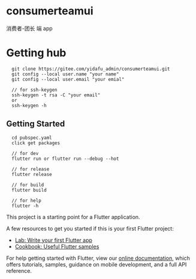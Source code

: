 # consumerteamui

消费者-团长 端 app

# Getting hub
```
  git clone https://gitee.com/yidafu_admin/consumerteamui.git
  git config --local user.name "your name"
  git config --local user.email "your emial"

  // for ssh-keygen 
  ssh-keygen -t rsa -C "your email"
  or
  ssh-keygen -h
```

## Getting Started
```
  cd pubspec.yaml
  click get packages

  // for dev
  flutter run or flutter run --debug --hot

  // for release
  flutter release

  // for build
  flutter build

  // for help
  flutter -h
```
This project is a starting point for a Flutter application.

A few resources to get you started if this is your first Flutter project:

- [Lab: Write your first Flutter app](https://flutter.dev/docs/get-started/codelab)
- [Cookbook: Useful Flutter samples](https://flutter.dev/docs/cookbook)

For help getting started with Flutter, view our
[online documentation](https://flutter.dev/docs), which offers tutorials,
samples, guidance on mobile development, and a full API reference.
